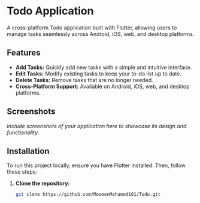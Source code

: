 # Todo Application

A cross-platform Todo application built with Flutter, allowing users to manage tasks seamlessly across Android, iOS, web, and desktop platforms.

## Features

- **Add Tasks:** Quickly add new tasks with a simple and intuitive interface.
- **Edit Tasks:** Modify existing tasks to keep your to-do list up to date.
- **Delete Tasks:** Remove tasks that are no longer needed.
- **Cross-Platform Support:** Available on Android, iOS, web, and desktop platforms.

## Screenshots

*Include screenshots of your application here to showcase its design and functionality.*

## Installation

To run this project locally, ensure you have Flutter installed. Then, follow these steps:

1. **Clone the repository:**
   ```bash
   git clone https://github.com/MoamenMohamed101/Todo.git
